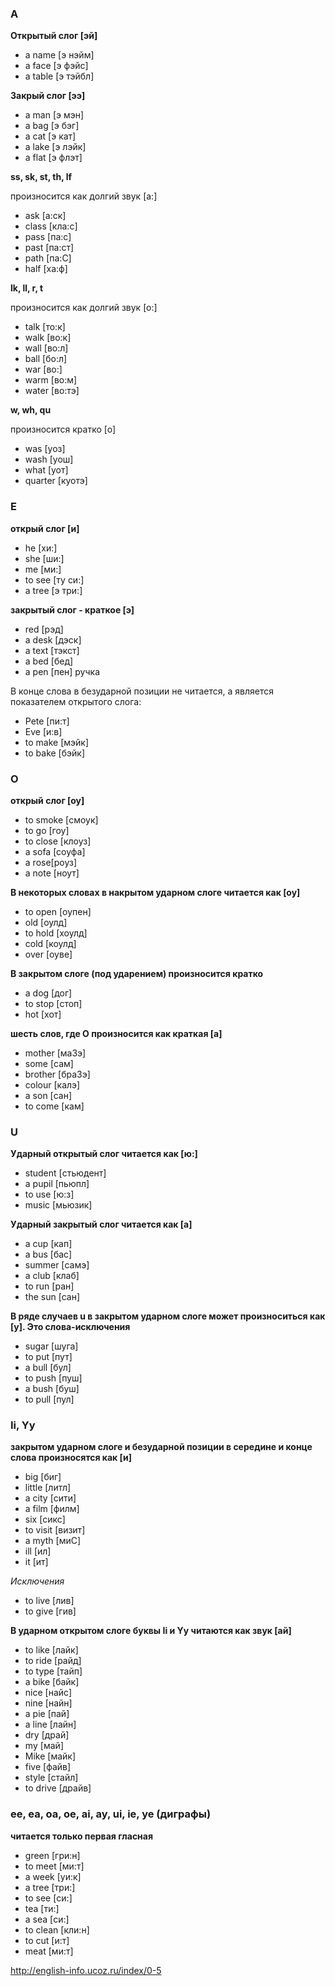 ### A

**Открытый слог [эй]**

* a name [э нэйм]
* a face [э фэйс]
* a table [э тэйбл]

**Закрый слог [ээ]**

* a man [э мэн] 
* a bag [э бэг] 
* a cat [э кат] 
* a lake [э лэйк]
* a flat [э флэт]

**ss, sk, st, th, lf** 

произносится как долгий звук [а:]

* ask [а:ск]
* class [кла:с]
* pass [па:с]
* past [па:ст]
* path [па:С]
* half [ха:ф]

**lk, ll, r, t**

произносится как долгий звук [о:]

* talk [то:к]
* walk [во:к]
* wall [во:л]
* ball [бо:л]
* war [во:]
* warm [во:м]
* water [во:тэ]

**w, wh, qu**

произносится кратко [о]

* was [уоз]
* wash [уош]
* what [уот] 
* quarter [куотэ] 


### Е

**открый слог [и]**

* he [хи:]
* she [ши:]
* mе [ми:]
* to see [ту си:]
* a tree [э три:]

**закрытый слог - краткое [э]**

* red [рэд]
* a desk [дэск]
* a text [тэкст]
* a bed [бед]
* а реn [пен] ручка

В конце слова в безударной позиции не читается, а является показателем открытого слога:

* Pete [пи:т]
* Eve [и:в]
* to make [мэйк]
* to bake [бэйк]

### О

**открый слог [оу]**

* to smoke [смоук]
* to go [гоу]
* to close [клоуз]
* a sofa [cоуфа]
* a rose[pоуз]
* a note [ноут]

**В некоторых словах в накрытом ударном слоге читается как [оу]** 

* to open [оупен]
* old [оулд]
* to hold [хоулд]
* cold [коулд]
* over [оуве]

**В закрытом слоге (под ударением) произносится кратко**

* a dog [дог]
* to stop [стоп]
* hot [хот]

**шесть слов, где О произносится как краткая [а]**

* mother [маЗэ]
* some [сам]
* brother [браЗэ]
* colour [калэ]
* a son [сан]
* to come [кам]


### U

**Ударный открытый слог читается как [ю:]**

* student [стьюдент]
* a pupil [пьюпл]
* to use [ю:з]
* music [мьюзик]

**Ударный закрытый слог читается как [а]**

* а сuр [кап]
* a bus [бас]
* summer [самэ]
* a club [клаб]
* to run [ран]
* the sun [сан]

**В ряде случаев u в закрытом ударном слоге может произноситься как [у]. Это слова-исключения**

* sugar [шуга]
* to put [пут]
* a bull [бул]
* to push [пуш]
* a bush [буш]
* to pull [пул]

### Ii, Yy

**закрытом ударном слоге и безударной позиции в середине и конце слова произносятся как [и]**

* big [биг]
* little [литл]
* a city [сити]
* a film [филм]
* six [сикс]
* to visit [визит]
* a myth [миС]
* ill [ил]
* it [ит]

*Исключения*

* to live [лив]
* to give [гив]

**В ударном открытом слоге буквы Ii и Yy читаются как звук [ай]**

* to like [лайк]
* to ride [райд]
* to type [тайп]
* a bike [байк]
* nice [найс]
* nine [найн] 
* a pie [пай]
* a line [лайн]
* dry [драй]
* mу [май]
* Mike [майк]
* five [файв]
* style [стайл]
* to drive [драйв]

### ее, еа, оа, ое, ai, ay, ui, ie, ye (диграфы)

**читается только первая гласная**

* green [гри:н]
* to meet [ми:т]
* a week [уи:к]
* a tree [три:]
* to see [си:]
* tea [ти:]
* a sea [си:]
* to clean [кли:н]
* to cut [и:т]
* meat [ми:т]


 
http://english-info.ucoz.ru/index/0-5
